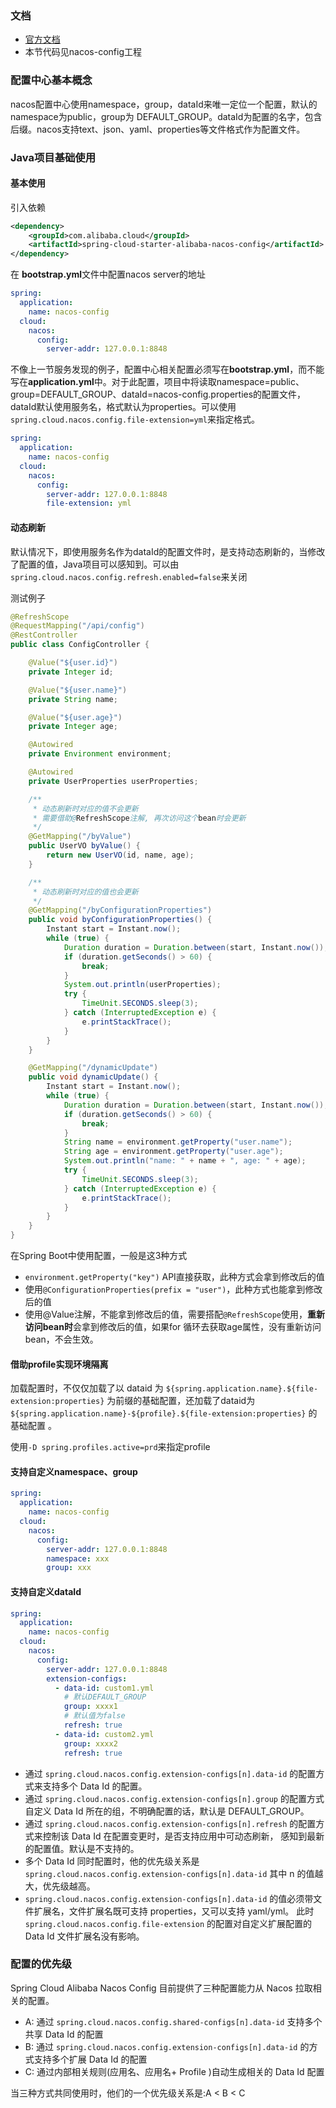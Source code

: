 ### 文档

* [官方文档](https://github.com/alibaba/spring-cloud-alibaba/wiki/Nacos-config)
* 本节代码见nacos-config工程

### 配置中心基本概念

nacos配置中心使用namespace，group，dataId来唯一定位一个配置，默认的namespace为public，group为 DEFAULT_GROUP。dataId为配置的名字，包含后缀。nacos支持text、json、yaml、properties等文件格式作为配置文件。

### Java项目基础使用

#### 基本使用

引入依赖

```xml
<dependency>
    <groupId>com.alibaba.cloud</groupId>
    <artifactId>spring-cloud-starter-alibaba-nacos-config</artifactId>
</dependency>
```

在 **bootstrap.yml**文件中配置nacos server的地址

```yaml
spring:
  application:
    name: nacos-config
  cloud:
    nacos:
      config:
        server-addr: 127.0.0.1:8848
```

不像上一节服务发现的例子，配置中心相关配置必须写在**bootstrap.yml**，而不能写在**application.yml**中。对于此配置，项目中将读取namespace=public、group=DEFAULT_GROUP、dataId=nacos-config.properties的配置文件，dataId默认使用服务名，格式默认为properties。可以使用`spring.cloud.nacos.config.file-extension=yml`来指定格式。

```yml
spring:
  application:
    name: nacos-config
  cloud:
    nacos:
      config:
        server-addr: 127.0.0.1:8848
        file-extension: yml
```

#### 动态刷新

默认情况下，即使用服务名作为dataId的配置文件时，是支持动态刷新的，当修改了配置的值，Java项目可以感知到。可以由` spring.cloud.nacos.config.refresh.enabled=false `来关闭

测试例子

```java
@RefreshScope
@RequestMapping("/api/config")
@RestController
public class ConfigController {

    @Value("${user.id}")
    private Integer id;

    @Value("${user.name}")
    private String name;

    @Value("${user.age}")
    private Integer age;

    @Autowired
    private Environment environment;

    @Autowired
    private UserProperties userProperties;

    /**
     * 动态刷新时对应的值不会更新
     * 需要借助@RefreshScope注解, 再次访问这个bean时会更新
     */
    @GetMapping("/byValue")
    public UserVO byValue() {
        return new UserVO(id, name, age);
    }

    /**
     * 动态刷新时对应的值也会更新
     */
    @GetMapping("/byConfigurationProperties")
    public void byConfigurationProperties() {
        Instant start = Instant.now();
        while (true) {
            Duration duration = Duration.between(start, Instant.now());
            if (duration.getSeconds() > 60) {
                break;
            }
            System.out.println(userProperties);
            try {
                TimeUnit.SECONDS.sleep(3);
            } catch (InterruptedException e) {
                e.printStackTrace();
            }
        }
    }

    @GetMapping("/dynamicUpdate")
    public void dynamicUpdate() {
        Instant start = Instant.now();
        while (true) {
            Duration duration = Duration.between(start, Instant.now());
            if (duration.getSeconds() > 60) {
                break;
            }
            String name = environment.getProperty("user.name");
            String age = environment.getProperty("user.age");
            System.out.println("name: " + name + ", age: " + age);
            try {
                TimeUnit.SECONDS.sleep(3);
            } catch (InterruptedException e) {
                e.printStackTrace();
            }
        }
    }
}
```

在Spring Boot中使用配置，一般是这3种方式

* `environment.getProperty("key")` API直接获取，此种方式会拿到修改后的值
* 使用`@ConfigurationProperties(prefix = "user")`，此种方式也能拿到修改后的值
* 使用@Value注解，不能拿到修改后的值，需要搭配`@RefreshScope`使用，**重新访问bean时**会拿到修改后的值，如果for 循环去获取age属性，没有重新访问bean，不会生效。

#### 借助profile实现环境隔离

加载配置时，不仅仅加载了以 dataid 为 `${spring.application.name}.${file-extension:properties}` 为前缀的基础配置，还加载了dataid为 `${spring.application.name}-${profile}.${file-extension:properties}` 的基础配置 。

使用`-D spring.profiles.active=prd`来指定profile

#### 支持自定义namespace、group

```yml
spring:
  application:
    name: nacos-config
  cloud:
    nacos:
      config:
        server-addr: 127.0.0.1:8848
        namespace: xxx
        group: xxx
```

#### 支持自定义dataId

```yml
spring:
  application:
    name: nacos-config
  cloud:
    nacos:
      config:
        server-addr: 127.0.0.1:8848
        extension-configs:
          - data-id: custom1.yml
            # 默认DEFAULT_GROUP
            group: xxxx1
            # 默认值为false
            refresh: true
          - data-id: custom2.yml
            group: xxxx2
            refresh: true
```

- 通过 `spring.cloud.nacos.config.extension-configs[n].data-id` 的配置方式来支持多个 Data Id 的配置。
- 通过 `spring.cloud.nacos.config.extension-configs[n].group` 的配置方式自定义 Data Id 所在的组，不明确配置的话，默认是 DEFAULT_GROUP。
- 通过 `spring.cloud.nacos.config.extension-configs[n].refresh` 的配置方式来控制该 Data Id 在配置变更时，是否支持应用中可动态刷新， 感知到最新的配置值。默认是不支持的。
-  多个 Data Id 同时配置时，他的优先级关系是 `spring.cloud.nacos.config.extension-configs[n].data-id` 其中 n 的值越大，优先级越高。 
-  `spring.cloud.nacos.config.extension-configs[n].data-id` 的值必须带文件扩展名，文件扩展名既可支持 properties，又可以支持 yaml/yml。 此时 `spring.cloud.nacos.config.file-extension` 的配置对自定义扩展配置的 Data Id 文件扩展名没有影响。 

### 配置的优先级

Spring Cloud Alibaba Nacos Config 目前提供了三种配置能力从 Nacos 拉取相关的配置。

- A: 通过 `spring.cloud.nacos.config.shared-configs[n].data-id` 支持多个共享 Data Id 的配置
- B: 通过 `spring.cloud.nacos.config.extension-configs[n].data-id` 的方式支持多个扩展 Data Id 的配置
- C: 通过内部相关规则(应用名、应用名+ Profile )自动生成相关的 Data Id 配置

当三种方式共同使用时，他们的一个优先级关系是:A < B < C